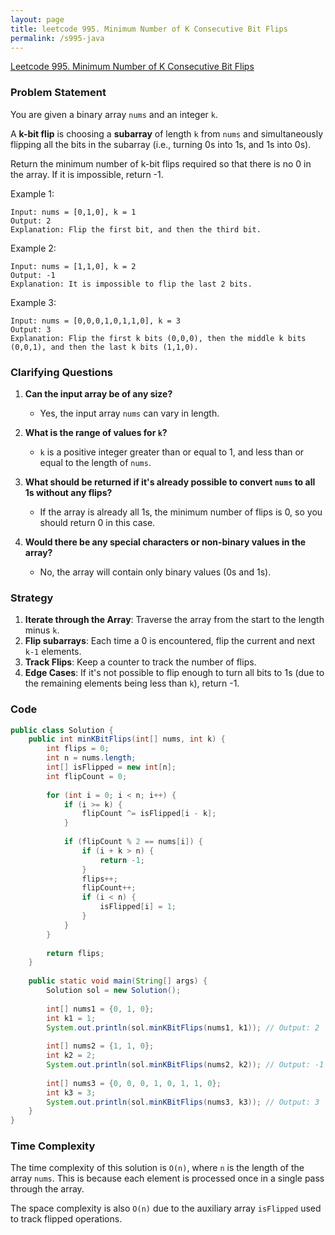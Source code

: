```yaml
---
layout: page
title: leetcode 995. Minimum Number of K Consecutive Bit Flips
permalink: /s995-java
---
```

[Leetcode 995. Minimum Number of K Consecutive Bit Flips](https://algoadvance.github.io/algoadvance/l995)
### Problem Statement

You are given a binary array `nums` and an integer `k`.

A **k-bit flip** is choosing a **subarray** of length `k` from `nums` and simultaneously flipping all the bits in the subarray (i.e., turning 0s into 1s, and 1s into 0s).

Return the minimum number of k-bit flips required so that there is no 0 in the array. If it is impossible, return -1.

Example 1:
```
Input: nums = [0,1,0], k = 1
Output: 2
Explanation: Flip the first bit, and then the third bit.
```

Example 2:
```
Input: nums = [1,1,0], k = 2
Output: -1
Explanation: It is impossible to flip the last 2 bits.
```

Example 3:
```
Input: nums = [0,0,0,1,0,1,1,0], k = 3
Output: 3
Explanation: Flip the first k bits (0,0,0), then the middle k bits (0,0,1), and then the last k bits (1,1,0).
```

### Clarifying Questions

1. **Can the input array be of any size?**
   - Yes, the input array `nums` can vary in length.
   
2. **What is the range of values for `k`?**
   - `k` is a positive integer greater than or equal to 1, and less than or equal to the length of `nums`.

3. **What should be returned if it's already possible to convert `nums` to all 1s without any flips?**
   - If the array is already all 1s, the minimum number of flips is 0, so you should return 0 in this case.

4. **Would there be any special characters or non-binary values in the array?**
   - No, the array will contain only binary values (0s and 1s).

### Strategy

1. **Iterate through the Array**: Traverse the array from the start to the length minus `k`.
2. **Flip subarrays**: Each time a 0 is encountered, flip the current and next `k-1` elements.
3. **Track Flips**: Keep a counter to track the number of flips.
4. **Edge Cases**: If it's not possible to flip enough to turn all bits to 1s (due to the remaining elements being less than `k`), return -1.

### Code

```java
public class Solution {
    public int minKBitFlips(int[] nums, int k) {
        int flips = 0;
        int n = nums.length;
        int[] isFlipped = new int[n];
        int flipCount = 0;
        
        for (int i = 0; i < n; i++) {
            if (i >= k) {
                flipCount ^= isFlipped[i - k];
            }
            
            if (flipCount % 2 == nums[i]) {
                if (i + k > n) {
                    return -1;
                }
                flips++;
                flipCount++;
                if (i < n) {
                    isFlipped[i] = 1;
                }
            }
        }
        
        return flips;
    }
    
    public static void main(String[] args) {
        Solution sol = new Solution();
        
        int[] nums1 = {0, 1, 0};
        int k1 = 1;
        System.out.println(sol.minKBitFlips(nums1, k1)); // Output: 2
        
        int[] nums2 = {1, 1, 0};
        int k2 = 2;
        System.out.println(sol.minKBitFlips(nums2, k2)); // Output: -1
        
        int[] nums3 = {0, 0, 0, 1, 0, 1, 1, 0};
        int k3 = 3;
        System.out.println(sol.minKBitFlips(nums3, k3)); // Output: 3
    }
}
```

### Time Complexity

The time complexity of this solution is `O(n)`, where `n` is the length of the array `nums`. This is because each element is processed once in a single pass through the array.

The space complexity is also `O(n)` due to the auxiliary array `isFlipped` used to track flipped operations.